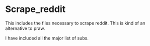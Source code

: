 # Scrape_reddit
This includes the files necessary to scrape reddit.
This is kind of an alternative  to praw.

I have included all the major list of subs.
